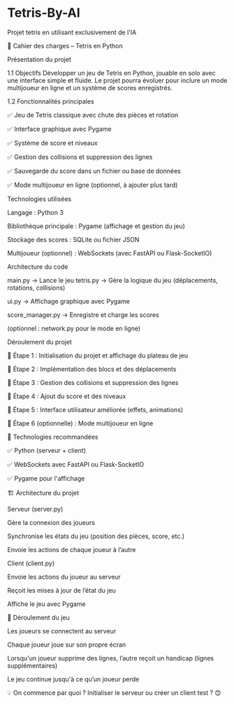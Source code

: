# Tetris-By-AI

Projet tetris en utilisant exclusivement de l'IA

📄 Cahier des charges – Tetris en Python

Présentation du projet

1.1 Objectifs
Développer un jeu de Tetris en Python, jouable en solo avec une interface simple et fluide. Le projet pourra évoluer pour inclure un mode multijoueur en ligne et un système de scores enregistrés.


1.2 Fonctionnalités principales

✅ Jeu de Tetris classique avec chute des pièces et rotation

✅ Interface graphique avec Pygame

✅ Système de score et niveaux

✅ Gestion des collisions et suppression des lignes

✅ Sauvegarde du score dans un fichier ou base de données

✅ Mode multijoueur en ligne (optionnel, à ajouter plus tard)


Technologies utilisées

Langage : Python 3

Bibliothèque principale : Pygame (affichage et gestion du jeu)

Stockage des scores : SQLite ou fichier JSON

Multijoueur (optionnel) : WebSockets (avec FastAPI ou Flask-SocketIO)

Architecture du code

main.py → Lance le jeu
tetris.py → Gère la logique du jeu (déplacements, rotations, collisions)

ui.py → Affichage graphique avec Pygame

score_manager.py → Enregistre et charge les scores

(optionnel : network.py pour le mode en ligne)

Déroulement du projet

🔹 Étape 1 : Initialisation du projet et affichage du plateau de jeu

🔹 Étape 2 : Implémentation des blocs et des déplacements

🔹 Étape 3 : Gestion des collisions et suppression des lignes

🔹 Étape 4 : Ajout du score et des niveaux

🔹 Étape 5 : Interface utilisateur améliorée (effets, animations)

🔹 Étape 6 (optionnelle) : Mode multijoueur en ligne

🔌 Technologies recommandées

✅ Python (serveur + client)

✅ WebSockets avec FastAPI ou Flask-SocketIO

✅ Pygame pour l'affichage


🏗 Architecture du projet

Serveur (server.py)

Gère la connexion des joueurs

Synchronise les états du jeu (position des pièces, score, etc.)

Envoie les actions de chaque joueur à l’autre

Client (client.py)

Envoie les actions du joueur au serveur

Reçoit les mises à jour de l’état du jeu

Affiche le jeu avec Pygame

🔄 Déroulement du jeu

Les joueurs se connectent au serveur

Chaque joueur joue sur son propre écran

Lorsqu'un joueur supprime des lignes, l’autre reçoit un handicap (lignes supplémentaires)

Le jeu continue jusqu'à ce qu’un joueur perde

💡 On commence par quoi ? Initialiser le serveur ou créer un client test ? 😊

